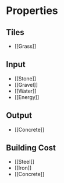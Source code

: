 # Properties
## Tiles
- [[Grass]]

## Input
- [[Stone]]
- [[Gravel]]
- [[Water]]
- [[Energy]]

## Output
- [[Concrete]]

## Building Cost
- [[Steel]]
- [[Iron]]
- [[Concrete]]